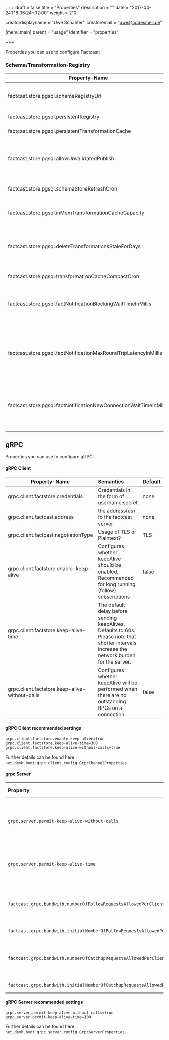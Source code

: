 +++
draft = false
title = "Properties"
description = ""
date = "2017-04-24T18:36:24+02:00"
weight = 210

creatordisplayname = "Uwe Schaefer"
creatoremail = "uwe@codesmell.de"

[menu.main]
parent = "usage"
identifier = "properties"

+++


Properties you can use to configure Factcast:

### Schema/Transformation-Registry

| Property-Name        | Semantics           | Default   
| ------------- |:-------------|:-----|
| factcast.store.pgsql.schemaRegistryUrl      | if a schemaRegistryUrl is defined, FactCast goes into validating mode. The only protocols allowed here are *'http', 'https' and 'classpath'*|  
| factcast.store.pgsql.persistentRegistry      | if fetched Schema and Transformation Documents are persisted into Postgres | false 
| factcast.store.pgsql.persistentTransformationCache      | if Transformed Fact payloads are persistently cached into Postgres| false 
| factcast.store.pgsql.allowUnvalidatedPublish      | If validation is enabled, this controls if publishing facts, that are **not validatable** (due to missing meta-data or due to missing schema in the registry) are allowed to be published or should be rejected.  |  false 
| factcast.store.pgsql.schemaStoreRefreshCron | defines the cron schedule for refreshing the SchemaRegistry by querying for the latest remote changes | `*/60 * * * * *` (once a minute) |
| factcast.store.pgsql.inMemTransformationCacheCapacity |  when using the inmem impl of the transformation cache, this is the max number of entries cached. The minimum value here is 1000. | 1_000_000 
| factcast.store.pgsql.deleteTransformationsStaleForDays |  when using the persistent impl of the transformation cache, this is the min number of days a transformation result is not read in order to be considered stale. This should free some space in a regular cleanup job | 14  
|factcast.store.pgsql.transformationCacheCompactCron|defines the cron schedule for compacting the transformation result cache | `0 0 0 * * *` (at midnight)
|factcast.store.pgsql.factNotificationBlockingWaitTimeInMillis| Controls how long to block waiting for new notifications from the database (Postgres LISTEN/ NOTIFY mechanism). When this time exceeds the notifications is repeated | 15000 (15sec)
|factcast.store.pgsql.factNotificationMaxRoundTripLatencyInMillis| When Factcast did not receive any notifications after factNotificationBlockingWaitTimeInMillis milliseconds it validates the health of the database connection. For this purpose it sends an internal notification to the database and waits for the given time to receive back an answer. If the time is exceeded the database connection is renewed | 200
|factcast.store.pgsql.factNotificationNewConnectionWaitTimeInMillis| how much time to wait between invalidating and acquiring a new connection. note: This parameter is only applied in the part of Factcast which deals with receiving and forwarding database notifications | 100



___

## gRPC

Properties you can use to configure gRPC:


#### gRPC Client

| Property-Name        | Semantics           | Default  | Example |
| ------------- |:-------------|:-----|:-----|
|grpc.client.factstore.credentials|Credentials in the form of username:secret|none|myUserName:mySecretPassword
|grpc.client.factcast.address| the address(es) fo the factcast server| none |static://localhost:9090 |
|grpc.client.factcast.negotiationType| Usage of TLS or Plaintext? | TLS | PLAINTEXT |
|grpc.client.factstore.enable-keep-alive| Configures whether keepAlive should be enabled. Recommended for long running (follow) subscriptions | false | true|
|grpc.client.factstore.keep-alive-time|The default delay before sending keepAlives. Defaults to 60s. Please note that shorter intervals increase the network burden for the server.||300|
|grpc.client.factstore.keep-alive-without-calls|Configures whether keepAlive will be performed when there are no outstanding RPCs on a connection.|false|true

#### gRPC Client recommended settings

```
grpc.client.factstore.enable-keep-alive=true
grpc.client.factstore.keep-alive-time=300
grpc.client.factstore.keep-alive-without-calls=true
```

Further details can be found here : `net.devh.boot.grpc.client.config.GrpcChannelProperties`.

#### grpc Server

|Property|Description|Proposed value|
|:--|:--|:--|
|`grpc.server.permit-keep-alive-without-calls`|  Configures whether clients are allowed to send keep-alive HTTP/2 PINGs even if there are no outstanding RPCs on the connection. Defaults to false.| true |
|`grpc.server.permit-keep-alive-time`          | Specifies the most aggressive keep-alive time in seconds clients are permitted to configure. Defaults to 5min. | 100 |
|`factcast.grpc.bandwith.numberOfFollowRequestsAllowedPerClientPerMinute` | after the given number of follow requests from the same client per minute, subscriptions are rejected with RESOURCE_EXHAUSTED | 5 |
|`factcast.grpc.bandwith.initialNumberOfFollowRequestsAllowedPerClient` | ramp-up to compensate for client startup| 50 |
|`factcast.grpc.bandwith.numberOfCatchupRequestsAllowedPerClientPerMinute` | after the given number of catchup requests from the same client per minute, subscriptions are rejected with RESOURCE_EXHAUSTED| 6000 |
|`factcast.grpc.bandwith.initialNumberOfCatchupRequestsAllowedPerClient` | ramp-up to compensate for client startup | 36000 |


#### gRPC Server recommended settings

```
grpc.server.permit-keep-alive-without-calls=true
grpc.server.permit-keep-alive-time=100
```

Further details can be found here : `net.devh.boot.grpc.server.config.GrpcServerProperties`. 
